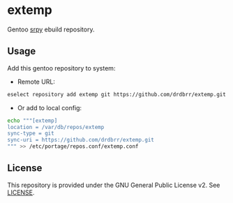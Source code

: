  extemp
=============

Gentoo [srpy](https://github.com/drdbrr/srpy) ebuild repository.

Usage
-----

Add this gentoo repository to system:
* Remote URL:
```bash
eselect repository add extemp git https://github.com/drdbrr/extemp.git
```
* Or add to local config:
```bash
echo """[extemp]
location = /var/db/repos/extemp
sync-type = git
sync-uri = https://github.com/drdbrr/extemp.git
""" >> /etc/portage/repos.conf/extemp.conf
```

License
-------

This repository is provided under the GNU General Public License v2. See [LICENSE](LICENSE).
